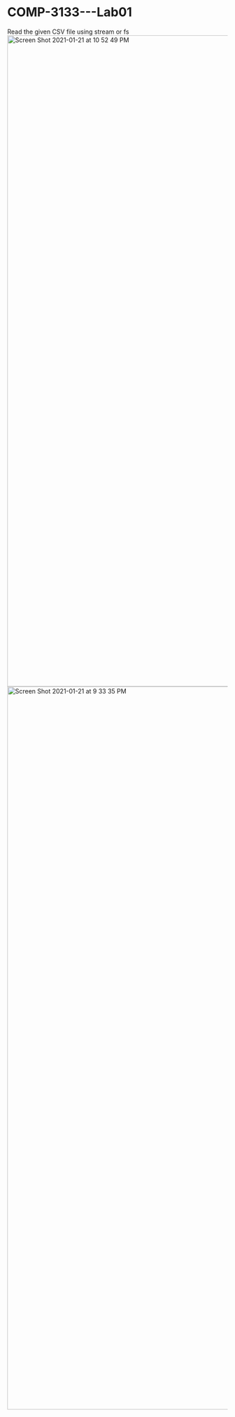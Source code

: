 # COMP-3133---Lab01
Read the given CSV file using stream or fs
<img width="1486" alt="Screen Shot 2021-01-21 at 10 52 49 PM" src="https://user-images.githubusercontent.com/63836841/105444198-66a75400-5c3b-11eb-90e6-ced6c012689f.png">
<img width="1650" alt="Screen Shot 2021-01-21 at 9 33 35 PM" src="https://user-images.githubusercontent.com/63836841/105444208-6a3adb00-5c3b-11eb-94c6-18aa4512d4d2.png">
